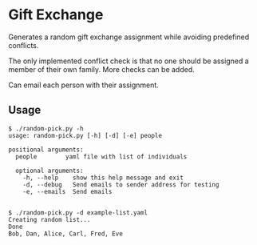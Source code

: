 Gift Exchange
=============

Generates a random gift exchange assignment while avoiding predefined conflicts.

The only implemented conflict check is that no one should be assigned a member of their own family. More checks can be added.

Can email each person with their assignment.


## Usage

    $ ./random-pick.py -h
    usage: random-pick.py [-h] [-d] [-e] people

    positional arguments:
      people        yaml file with list of individuals

      optional arguments:
        -h, --help    show this help message and exit
        -d, --debug   Send emails to sender address for testing
        -e, --emails  Send emails


    $ ./random-pick.py -d example-list.yaml 
    Creating random list...
    Done
    Bob, Dan, Alice, Carl, Fred, Eve
